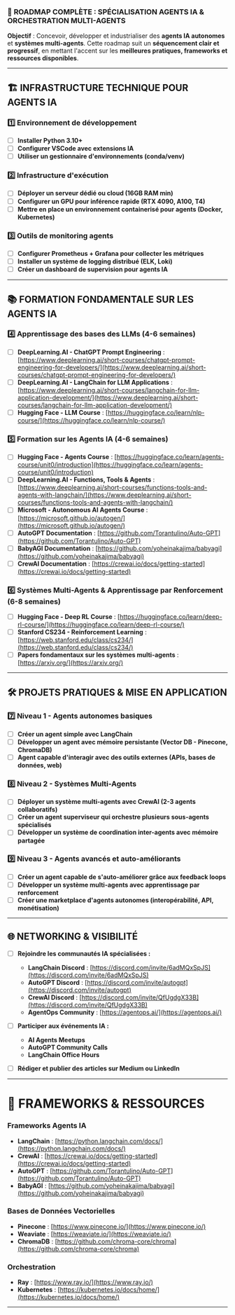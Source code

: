 ### 🚀 **ROADMAP COMPLÈTE : SPÉCIALISATION AGENTS IA & ORCHESTRATION MULTI-AGENTS**  
**Objectif** : Concevoir, développer et industrialiser des **agents IA autonomes** et **systèmes multi-agents**. Cette roadmap suit un **séquencement clair et progressif**, en mettant l'accent sur les **meilleures pratiques, frameworks et ressources disponibles**.  

---

## **🏗️ INFRASTRUCTURE TECHNIQUE POUR AGENTS IA**  
### **1️⃣ Environnement de développement**
- [ ] **Installer Python 3.10+**  
- [ ] **Configurer VSCode avec extensions IA**  
- [ ] **Utiliser un gestionnaire d'environnements (conda/venv)**  

### **2️⃣ Infrastructure d'exécution**
- [ ] **Déployer un serveur dédié ou cloud (16GB RAM min)**  
- [ ] **Configurer un GPU pour inférence rapide (RTX 4090, A100, T4)**  
- [ ] **Mettre en place un environnement containerisé pour agents (Docker, Kubernetes)**  

### **3️⃣ Outils de monitoring agents**
- [ ] **Configurer Prometheus + Grafana pour collecter les métriques**  
- [ ] **Installer un système de logging distribué (ELK, Loki)**  
- [ ] **Créer un dashboard de supervision pour agents IA**  

---

## 📚 FORMATION FONDAMENTALE SUR LES AGENTS IA

### 4️⃣ Apprentissage des bases des LLMs (4-6 semaines)
- [ ] **DeepLearning.AI - ChatGPT Prompt Engineering** : [https://www.deeplearning.ai/short-courses/chatgpt-prompt-engineering-for-developers/](https://www.deeplearning.ai/short-courses/chatgpt-prompt-engineering-for-developers/)
- [ ] **DeepLearning.AI - LangChain for LLM Applications** : [https://www.deeplearning.ai/short-courses/langchain-for-llm-application-development/](https://www.deeplearning.ai/short-courses/langchain-for-llm-application-development/)
- [ ] **Hugging Face - LLM Course** : [https://huggingface.co/learn/nlp-course/](https://huggingface.co/learn/nlp-course/)

### 5️⃣ Formation sur les Agents IA (4-6 semaines)
- [ ] **Hugging Face - Agents Course** : [https://huggingface.co/learn/agents-course/unit0/introduction](https://huggingface.co/learn/agents-course/unit0/introduction)
- [ ] **DeepLearning.AI - Functions, Tools & Agents** : [https://www.deeplearning.ai/short-courses/functions-tools-and-agents-with-langchain/](https://www.deeplearning.ai/short-courses/functions-tools-and-agents-with-langchain/)
- [ ] **Microsoft - Autonomous AI Agents Course** : [https://microsoft.github.io/autogen/](https://microsoft.github.io/autogen/)
- [ ] **AutoGPT Documentation** : [https://github.com/Torantulino/Auto-GPT](https://github.com/Torantulino/Auto-GPT)
- [ ] **BabyAGI Documentation** : [https://github.com/yoheinakajima/babyagi](https://github.com/yoheinakajima/babyagi)
- [ ] **CrewAI Documentation** : [https://crewai.io/docs/getting-started](https://crewai.io/docs/getting-started)

### 6️⃣ Systèmes Multi-Agents & Apprentissage par Renforcement (6-8 semaines)
- [ ] **Hugging Face - Deep RL Course** : [https://huggingface.co/learn/deep-rl-course/](https://huggingface.co/learn/deep-rl-course/)
- [ ] **Stanford CS234 - Reinforcement Learning** : [https://web.stanford.edu/class/cs234/](https://web.stanford.edu/class/cs234/)
- [ ] **Papers fondamentaux sur les systèmes multi-agents** : [https://arxiv.org/](https://arxiv.org/)

---

## **🛠️ PROJETS PRATIQUES & MISE EN APPLICATION**  
### **7️⃣ Niveau 1 - Agents autonomes basiques**
- [ ] **Créer un agent simple avec LangChain**  
- [ ] **Développer un agent avec mémoire persistante (Vector DB - Pinecone, ChromaDB)**  
- [ ] **Agent capable d'interagir avec des outils externes (APIs, bases de données, web)**  

### **8️⃣ Niveau 2 - Systèmes Multi-Agents**
- [ ] **Déployer un système multi-agents avec CrewAI (2-3 agents collaboratifs)**  
- [ ] **Créer un agent superviseur qui orchestre plusieurs sous-agents spécialisés**  
- [ ] **Développer un système de coordination inter-agents avec mémoire partagée**  

### **9️⃣ Niveau 3 - Agents avancés et auto-améliorants**
- [ ] **Créer un agent capable de s'auto-améliorer grâce aux feedback loops**  
- [ ] **Développer un système multi-agents avec apprentissage par renforcement**  
- [ ] **Créer une marketplace d'agents autonomes (interopérabilité, API, monétisation)**  

---

## **🌐 NETWORKING & VISIBILITÉ**
- [ ] **Rejoindre les communautés IA spécialisées :**
  - **LangChain Discord** : [https://discord.com/invite/6adMQxSpJS](https://discord.com/invite/6adMQxSpJS)  
  - **AutoGPT Discord** : [https://discord.com/invite/autogpt](https://discord.com/invite/autogpt)  
  - **CrewAI Discord** : [https://discord.com/invite/QfUgdgX33B](https://discord.com/invite/QfUgdgX33B)  
  - **AgentOps Community** : [https://agentops.ai/](https://agentops.ai/)  

- [ ] **Participer aux événements IA :**
  - **AI Agents Meetups**  
  - **AutoGPT Community Calls**  
  - **LangChain Office Hours**  

- [ ] **Rédiger et publier des articles sur Medium ou LinkedIn**  

---

# **📌 FRAMEWORKS & RESSOURCES**
### **Frameworks Agents IA**
- **LangChain** : [https://python.langchain.com/docs/](https://python.langchain.com/docs/)  
- **CrewAI** : [https://crewai.io/docs/getting-started](https://crewai.io/docs/getting-started)  
- **AutoGPT** : [https://github.com/Torantulino/Auto-GPT](https://github.com/Torantulino/Auto-GPT)  
- **BabyAGI** : [https://github.com/yoheinakajima/babyagi](https://github.com/yoheinakajima/babyagi)  

### **Bases de Données Vectorielles**
- **Pinecone** : [https://www.pinecone.io/](https://www.pinecone.io/)  
- **Weaviate** : [https://weaviate.io/](https://weaviate.io/)  
- **ChromaDB** : [https://github.com/chroma-core/chroma](https://github.com/chroma-core/chroma)  

### **Orchestration**
- **Ray** : [https://www.ray.io/](https://www.ray.io/)  
- **Kubernetes** : [https://kubernetes.io/docs/home/](https://kubernetes.io/docs/home/)  

---
